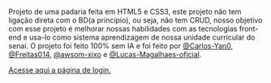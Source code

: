 Projeto de uma padaria feita em HTML5 e CSS3, este projeto não tem ligação direta com o BD(a principio), ou seja, não tem CRUD, nosso objetivo com esse projeto é melhorar nossas habilidades
com as tecnologias front-end e usa-lo como sistema aprendizagem de nossa unidade curricular do senai.
O projeto foi feito 100% sem IA e foi feito por [@Carlos-Yan0](https://github.com/Carlos-Yan0), [@Freitas014](https://github.com/Freitas014), [@awsom-xixo](https://github.com/awsom-xixo) e [@Lucas-Magalhaes-oficial](https://github.com/Lucas-Magalhaes-oficial).

<a href="https://awsom-xixo.github.io/sa_padariaMokeleyMbembe/html/login.html">Acesse aqui a página de login.<a>